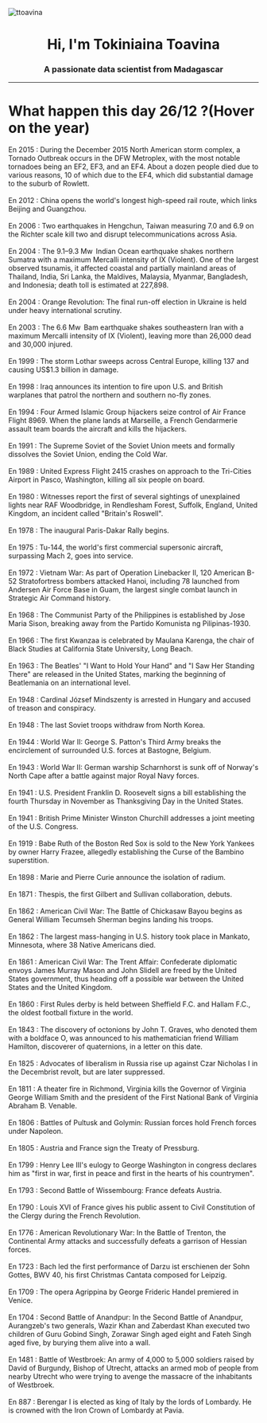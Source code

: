 
<p align="left"> <img src="https://komarev.com/ghpvc/?username=ttoavina&label=Profile%20views&color=0e75b6&style=flat" alt="ttoavina" /> </p>
<h1 align="center">Hi, I'm Tokiniaina Toavina</h1>
<h3 align="center">A passionate data scientist from Madagascar</h3>
    
<hr/>
<h1> What happen this day 26/12 ?(Hover on the year)</h1>

En 2015 : During the December 2015 North American storm complex, a Tornado Outbreak occurs in the DFW Metroplex, with the most notable tornadoes being an EF2, EF3, and an EF4. About a dozen people died due to various reasons, 10 of which due to the EF4, which did substantial damage to the suburb of Rowlett.
<br/><br/>
En 2012 : China opens the world's longest high-speed rail route, which links Beijing and Guangzhou.
<br/><br/>
En 2006 : Two earthquakes in Hengchun, Taiwan measuring 7.0 and 6.9 on the Richter scale kill two and disrupt telecommunications across Asia.
<br/><br/>
En 2004 : The 9.1–9.3 Mw  Indian Ocean earthquake shakes northern Sumatra with a maximum Mercalli intensity of IX (Violent). One of the largest observed tsunamis, it affected coastal and partially mainland areas of Thailand, India, Sri Lanka, the Maldives, Malaysia, Myanmar, Bangladesh, and Indonesia; death toll is estimated at 227,898.
<br/><br/>
En 2004 : Orange Revolution: The final run-off election in Ukraine is held under heavy international scrutiny.
<br/><br/>
En 2003 : The 6.6 Mw  Bam earthquake shakes southeastern Iran with a maximum Mercalli intensity of IX (Violent), leaving more than 26,000 dead and 30,000 injured.
<br/><br/>
En 1999 : The storm Lothar sweeps across Central Europe, killing 137 and causing US$1.3 billion in damage.
<br/><br/>
En 1998 : Iraq announces its intention to fire upon U.S. and British warplanes that patrol the northern and southern no-fly zones.
<br/><br/>
En 1994 : Four Armed Islamic Group hijackers seize control of Air France Flight 8969. When the plane lands at Marseille, a French Gendarmerie assault team boards the aircraft and kills the hijackers.
<br/><br/>
En 1991 : The Supreme Soviet of the Soviet Union meets and formally dissolves the Soviet Union, ending the Cold War.
<br/><br/>
En 1989 : United Express Flight 2415 crashes on approach to the Tri-Cities Airport in Pasco, Washington, killing all six people on board.
<br/><br/>
En 1980 : Witnesses report the first of several sightings of unexplained lights near RAF Woodbridge, in Rendlesham Forest, Suffolk, England, United Kingdom, an incident called "Britain's Roswell".
<br/><br/>
En 1978 : The inaugural Paris-Dakar Rally begins.
<br/><br/>
En 1975 : Tu-144, the world's first commercial supersonic aircraft, surpassing Mach 2, goes into service.
<br/><br/>
En 1972 : Vietnam War: As part of Operation Linebacker II, 120 American B-52 Stratofortress bombers attacked Hanoi, including 78 launched from Andersen Air Force Base in Guam, the largest single combat launch in Strategic Air Command history.
<br/><br/>
En 1968 : The Communist Party of the Philippines is established by Jose Maria Sison, breaking away from the Partido Komunista ng Pilipinas-1930.
<br/><br/>
En 1966 : The first Kwanzaa is celebrated by Maulana Karenga, the chair of Black Studies at California State University, Long Beach.
<br/><br/>
En 1963 : The Beatles' "I Want to Hold Your Hand" and "I Saw Her Standing There" are released in the United States, marking the beginning of Beatlemania on an international level.
<br/><br/>
En 1948 : Cardinal József Mindszenty is arrested in Hungary and accused of treason and conspiracy.
<br/><br/>
En 1948 : The last Soviet troops withdraw from North Korea.
<br/><br/>
En 1944 : World War II: George S. Patton's Third Army breaks the encirclement of surrounded U.S. forces at Bastogne, Belgium.
<br/><br/>
En 1943 : World War II: German warship Scharnhorst is sunk off of Norway's North Cape after a battle against major Royal Navy forces.
<br/><br/>
En 1941 : U.S. President Franklin D. Roosevelt signs a bill establishing the fourth Thursday in November as Thanksgiving Day in the United States.
<br/><br/>
En 1941 : British Prime Minister Winston Churchill addresses a joint meeting of the U.S. Congress.
<br/><br/>
En 1919 : Babe Ruth of the Boston Red Sox is sold to the New York Yankees by owner Harry Frazee, allegedly establishing the Curse of the Bambino superstition.
<br/><br/>
En 1898 : Marie and Pierre Curie announce the isolation of radium.
<br/><br/>
En 1871 : Thespis, the first Gilbert and Sullivan collaboration, debuts.
<br/><br/>
En 1862 : American Civil War: The Battle of Chickasaw Bayou begins as General William Tecumseh Sherman begins landing his troops.
<br/><br/>
En 1862 : The largest mass-hanging in U.S. history took place in Mankato, Minnesota, where 38 Native Americans died.
<br/><br/>
En 1861 : American Civil War: The Trent Affair: Confederate diplomatic envoys James Murray Mason and John Slidell are freed by the United States government, thus heading off a possible war between the United States and the United Kingdom.
<br/><br/>
En 1860 : First Rules derby is held between Sheffield F.C. and Hallam F.C., the oldest football fixture in the world.
<br/><br/>
En 1843 : The discovery of octonions by John T. Graves, who denoted them with a boldface O, was announced to his mathematician friend William Hamilton, discoverer of quaternions, in a letter on this date.
<br/><br/>
En 1825 : Advocates of liberalism in Russia rise up against Czar Nicholas I in the Decembrist revolt, but are later suppressed.
<br/><br/>
En 1811 : A theater fire in Richmond, Virginia kills the Governor of Virginia George William Smith and the president of the First National Bank of Virginia Abraham B. Venable.
<br/><br/>
En 1806 : Battles of Pultusk and Golymin: Russian forces hold French forces under Napoleon.
<br/><br/>
En 1805 : Austria and France sign the Treaty of Pressburg.
<br/><br/>
En 1799 : Henry Lee III's eulogy to George Washington in congress declares him as "first in war, first in peace and first in the hearts of his countrymen".
<br/><br/>
En 1793 : Second Battle of Wissembourg: France defeats Austria.
<br/><br/>
En 1790 : Louis XVI of France gives his public assent to Civil Constitution of the Clergy during the French Revolution.
<br/><br/>
En 1776 : American Revolutionary War: In the Battle of Trenton, the Continental Army attacks and successfully defeats a garrison of Hessian forces.
<br/><br/>
En 1723 : Bach led the first performance of Darzu ist erschienen der Sohn Gottes, BWV 40, his first Christmas Cantata composed for Leipzig.
<br/><br/>
En 1709 : The opera Agrippina by George Frideric Handel premiered in Venice.
<br/><br/>
En 1704 : Second Battle of Anandpur: In the Second Battle of Anandpur, Aurangzeb's two generals, Wazir Khan and Zaberdast Khan executed two children of Guru Gobind Singh, Zorawar Singh aged eight and Fateh Singh aged five, by burying them alive into a wall.
<br/><br/>
En 1481 : Battle of Westbroek: An army of 4,000 to 5,000 soldiers raised by David of Burgundy, Bishop of Utrecht, attacks an armed mob of people from nearby Utrecht who were trying to avenge the massacre of the inhabitants of Westbroek.
<br/><br/>
En 887 : Berengar I is elected as king of Italy by the lords of Lombardy. He is crowned with the Iron Crown of Lombardy at Pavia.
<br/><br/>
